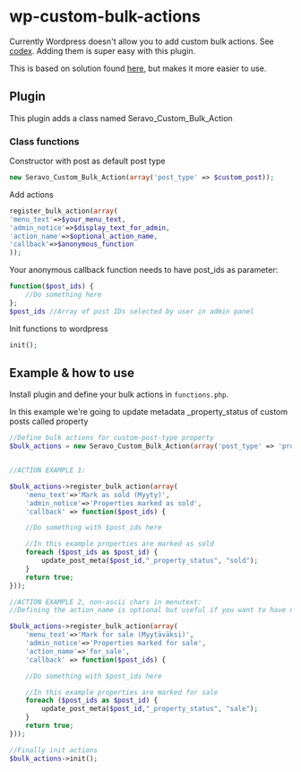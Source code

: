 wp-custom-bulk-actions
======================
Currently Wordpress doesn't allow you to add custom bulk actions. See [codex](http://codex.wordpress.org/Plugin_API/Filter_Reference/bulk_actions). Adding them is super easy with this plugin.

This is based on solution found [here](http://www.skyverge.com/blog/add-custom-bulk-action/), but makes it more easier to use.

## Plugin

This plugin adds a class named Seravo_Custom_Bulk_Action

### Class functions

Constructor with post as default post type
	
```php
new Seravo_Custom_Bulk_Action(array('post_type' => $custom_post));
```

Add actions

```php
register_bulk_action(array(
'menu_text'=>$your_menu_text,
'admin_notice'=>$display_text_for_admin,
'action_name'=>$optional_action_name,
'callback'=>$anonymous_function
));
```

Your anonymous callback function needs to have post_ids as parameter:

```php
function($post_ids) {
	//Do something here
};
$post_ids //Array of post IDs selected by user in admin panel
```

Init functions to wordpress

```php
init();
```

## Example & how to use
Install plugin and define your bulk actions in `functions.php`.

In this example we're going to update metadata _property_status of custom posts called property
```php
//Define bulk actions for custom-post-type property
$bulk_actions = new Seravo_Custom_Bulk_Action(array('post_type' => 'property'));


//ACTION EXAMPLE 1:

$bulk_actions->register_bulk_action(array(
	'menu_text'=>'Mark as sold (Myyty)',
	'admin_notice'=>'Properties marked as sold',
	'callback' => function($post_ids) {

	//Do something with $post_ids here

	//In this example properties are marked as sold
	foreach ($post_ids as $post_id) {
		update_post_meta($post_id,"_property_status", "sold");
	}
	return true;
}));

//ACTION EXAMPLE 2, non-ascii chars in menutext:
//Defining the action_name is optional but useful if you want to have non-ascii chars in menu_text

$bulk_actions->register_bulk_action(array(
	'menu_text'=>'Mark for sale (Myytäväksi)',
	'admin_notice'=>'Properties marked for sale',
	'action_name'=>'for_sale',
	'callback' => function($post_ids) {

	//Do something with $post_ids here

	//In this example properties are marked for sale
	foreach ($post_ids as $post_id) {
		update_post_meta($post_id,"_property_status", "sale");
	}
	return true;
}));

//Finally init actions
$bulk_actions->init();
```